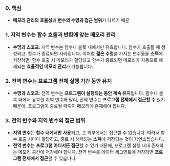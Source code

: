 ### 0. 핵심

* **메모리 관리의 효율성**과 **변수의 수명과 접근 범위**가 다르기 때문

### 1. **지역 변수는 함수 호출과 반환에 맞는 메모리 관리**

- **수명과 스코프**: 지역 변수는 함수나 블록 내에서만 유효합니다. 함수가 호출될 때 생성되고, 함수가 종료되면 사라집니다. 이처럼 **짧은 수명**을 가지는 변수들을 **스택**에 저장하면, 함수 호출 시 메모리가 할당되고 함수가 종료되면 메모리가 자동으로 해제되는 **효율적인 메모리 관리**가 가능합니다.

### 2. **전역 변수는 프로그램 전체 실행 기간 동안 유지**

- **수명과 스코프**: 전역 변수는 **프로그램이 실행되는 동안 계속 유지**됩니다. 함수나 블록 내에서 유효한 지역 변수와 달리, 전역 변수는 **프로그램 전체에서 접근할 수** 있기 때문에, 프로그램이 종료될 때까지 메모리에 존재해야 합니다.

### **3. 전역 변수와 지역 변수의 접근 범위**

- **지역 변수**는 **함수 내에서만 사용**되고, 그 외부에서는 접근할 수 없습니다. 따라서 함수 호출 시마다 할당하고, 종료 시 해제되는 **스택**에 저장되는 것이 자연스럽습니다.
- **전역 변수**는 **프로그램 어디서든 접근**할 수 있기 때문에, 프로그램 실행 내내 존재하는 메모리 공간에 저장해야 합니다. 전역 변수를 데이터 세그먼트에 저장하면 **프로그램 전체에서 접근**할 수 있습니다.
